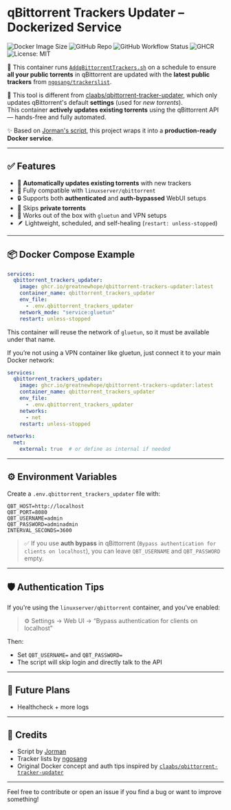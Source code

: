 # qBittorrent Trackers Updater – Dockerized Service

![Docker Image Size](https://img.shields.io/docker/image-size/ghcr.io/greatnewhope/qbittorrent-trackers-updater/latest?logo=docker&style=flat-square)
![GitHub Repo](https://img.shields.io/badge/repo-greatnewhope%2Fdocker--qbittorrent--trackers--injector-blue?logo=github&style=flat-square)
![GitHub Workflow Status](https://img.shields.io/github/actions/workflow/status/greatnewhope/docker-qbittorrent-trackers-injector/publish.yml?branch=main&label=build&style=flat-square)
![GHCR](https://img.shields.io/badge/GHCR-qbittorrent--trackers--updater-blue?logo=github&style=flat-square)
![License: MIT](https://img.shields.io/badge/License-MIT-yellow.svg?style=flat-square)

🚀 This container runs [`AddqBittorrentTrackers.sh`](https://github.com/Jorman/Scripts) on a schedule to ensure **all your public torrents** in qBittorrent are updated with the **latest public trackers** from [`ngosang/trackerslist`](https://github.com/ngosang/trackerslist).

📌 This tool is different from [claabs/qbittorrent-tracker-updater](https://github.com/claabs/qbittorrent-tracker-updater), which only updates qBittorrent's default **settings** (used for *new torrents*).  
This container **actively updates existing torrents** using the qBittorrent API — hands-free and fully automated.

✨ Based on [Jorman's script](https://github.com/Jorman/Scripts), this project wraps it into a **production-ready Docker service**.

---

## ✅ Features

- 🧠 **Automatically updates existing torrents** with new trackers
- 🐳 Fully compatible with `linuxserver/qbittorrent`
- 🔒 Supports both **authenticated** and **auth-bypassed** WebUI setups
- 🔎 Skips **private torrents**
- 🧩 Works out of the box with `gluetun` and VPN setups
- 🪶 Lightweight, scheduled, and self-healing (`restart: unless-stopped`)

---

## 📦 Docker Compose Example

```yaml
services:
  qbittorrent_trackers_updater:
    image: ghcr.io/greatnewhope/qbittorrent-trackers-updater:latest
    container_name: qbittorrent_trackers_updater
    env_file:
      - .env.qbittorrent_trackers_updater
    network_mode: "service:gluetun"
    restart: unless-stopped
```

This container will reuse the network of `gluetun`, so it must be available under that name.

If you’re not using a VPN container like gluetun, just connect it to your main Docker network:

```yaml
services:
  qbittorrent_trackers_updater:
    image: ghcr.io/greatnewhope/qbittorrent-trackers-updater:latest
    container_name: qbittorrent_trackers_updater
    env_file:
      - .env.qbittorrent_trackers_updater
    networks:
      - net
    restart: unless-stopped

networks:
  net:
    external: true  # or define as internal if needed
```


---

## ⚙️ Environment Variables

Create a `.env.qbittorrent_trackers_updater` file with:

```dotenv
QBT_HOST=http://localhost
QBT_PORT=8080
QBT_USERNAME=admin
QBT_PASSWORD=adminadmin
INTERVAL_SECONDS=3600
```

> ✅ If you use **auth bypass** in qBittorrent (`Bypass authentication for clients on localhost`), you can leave `QBT_USERNAME` and `QBT_PASSWORD` empty.

---

## 🛡️ Authentication Tips

If you're using the `linuxserver/qbittorrent` container, and you've enabled:

> ⚙️ Settings → Web UI → “Bypass authentication for clients on localhost”

Then:
- Set `QBT_USERNAME=` and `QBT_PASSWORD=`
- The script will skip login and directly talk to the API

---

## 🧊 Future Plans

- Healthcheck + more logs

---

## 🙏 Credits

- Script by [Jorman](https://github.com/Jorman/Scripts)
- Tracker lists by [ngosang](https://github.com/ngosang/trackerslist)
- Original Docker concept and auth tips inspired by [`claabs/qbittorrent-tracker-updater`](https://github.com/claabs/qbittorrent-tracker-updater)

---

Feel free to contribute or open an issue if you find a bug or want to improve something!
